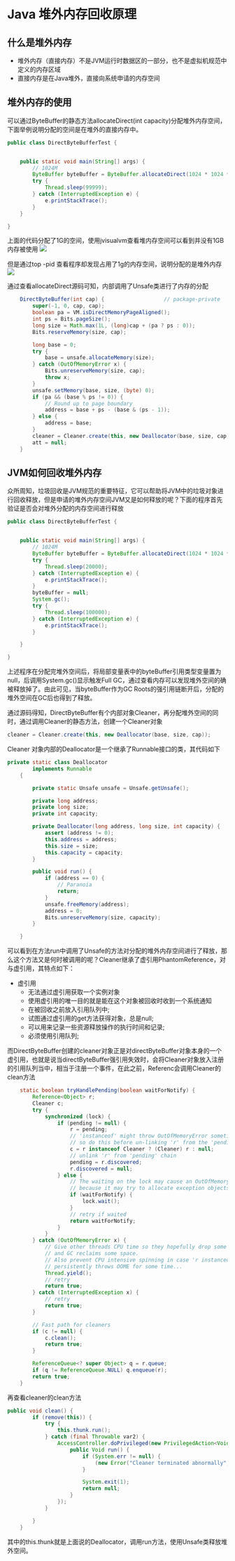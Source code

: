 # Java 堆外内存回收原理

## 什么是堆外内存
+ 堆外内存（直接内存）不是JVM运行时数据区的一部分，也不是虚拟机规范中定义的内存区域
+ 直接内存是在Java堆外，直接向系统申请的内存空间

## 堆外内存的使用
可以通过ByteBuffer的静态方法allocateDirect(int capacity)分配堆外内存空间，下面举例说明分配的空间是在堆外的直接内存中。
```java
public class DirectByteBufferTest {


    public static void main(String[] args) {
        // 1024M
        ByteBuffer byteBuffer = ByteBuffer.allocateDirect(1024 * 1024 * 1024);
        try {
            Thread.sleep(99999);
        } catch (InterruptedException e) {
            e.printStackTrace();
        }
    }

}
```
上面的代码分配了1G的空间，使用jvisualvm查看堆内存空间可以看到并没有1GB内存被使用
![](./images/bytebuffer_1.png)

但是通过top -pid 查看程序却发现占用了1g的内存空间，说明分配的是堆外内存
![](./images/bytebuffer_2.png)


通过查看allocateDirect源码可知，内部调用了Unsafe类进行了内存的分配
```java
    DirectByteBuffer(int cap) {                   // package-private
        super(-1, 0, cap, cap);
        boolean pa = VM.isDirectMemoryPageAligned();
        int ps = Bits.pageSize();
        long size = Math.max(1L, (long)cap + (pa ? ps : 0));
        Bits.reserveMemory(size, cap);

        long base = 0;
        try {
            base = unsafe.allocateMemory(size);
        } catch (OutOfMemoryError x) {
            Bits.unreserveMemory(size, cap);
            throw x;
        }
        unsafe.setMemory(base, size, (byte) 0);
        if (pa && (base % ps != 0)) {
            // Round up to page boundary
            address = base + ps - (base & (ps - 1));
        } else {
            address = base;
        }
        cleaner = Cleaner.create(this, new Deallocator(base, size, cap));
        att = null;
    }
```
## JVM如何回收堆外内存
众所周知，垃圾回收是JVM规范的重要特征，它可以帮助将JVM中的垃圾对象进行回收释放，但是申请的堆外内存空间JVM又是如何释放的呢？下面的程序首先验证是否会对堆外分配的内存空间进行释放
```java
public class DirectByteBufferTest {


    public static void main(String[] args) {
        // 1024M
        ByteBuffer byteBuffer = ByteBuffer.allocateDirect(1024 * 1024 * 1024);
        try {
            Thread.sleep(20000);
        } catch (InterruptedException e) {
            e.printStackTrace();
        }
        byteBuffer = null;
        System.gc();
        try {
            Thread.sleep(100000);
        } catch (InterruptedException e) {
            e.printStackTrace();
        }

    }

}
```
上述程序在分配完堆外空间后，将局部变量表中的byteBuffer引用类型变量置为null，后调用System.gc()显示触发Full GC，通过查看内存可以发现堆外空间的确被释放掉了。由此可见，当byteBuffer作为GC Roots的强引用链断开后，分配的堆外空间在GC后也得到了释放。

通过源码得知，DirectByteBuffer有个内部对象Cleaner，再分配堆外空间的同时，通过调用Cleaner的静态方法，创建一个Cleaner对象
```java
cleaner = Cleaner.create(this, new Deallocator(base, size, cap));
```

Cleaner 对象内部的Deallocator是一个继承了Runnable接口的类，其代码如下
```java
private static class Deallocator
        implements Runnable
    {

        private static Unsafe unsafe = Unsafe.getUnsafe();

        private long address;
        private long size;
        private int capacity;

        private Deallocator(long address, long size, int capacity) {
            assert (address != 0);
            this.address = address;
            this.size = size;
            this.capacity = capacity;
        }

        public void run() {
            if (address == 0) {
                // Paranoia
                return;
            }
            unsafe.freeMemory(address);
            address = 0;
            Bits.unreserveMemory(size, capacity);
        }

    }
```

可以看到在方法run中调用了Unsafe的方法对分配的堆外内存空间进行了释放，那么这个方法又是何时被调用的呢？Cleaner继承了虚引用PhantomReference，对与虚引用，其特点如下：
+ 虚引用    
    + 无法通过虚引用获取一个实例对象
    + 使用虚引用的唯一目的就是能在这个对象被回收时收到一个系统通知
    + 在被回收之前放入引用队列中;
    + 试图通过虚引用的get方法获得对象，总是null;
    + 可以用来记录一些资源释放操作的执行时间和记录;
    + 必须使用引用队列;

而DirectByteBuffer创建的cleaner对象正是对directByteBuffer对象本身的一个虚引用，也就是说当directByteBuffer强引用失效时，会将Cleaner对象放入注册的引用队列当中，相当于注册一个事件，在此之前，Referenc会调用Cleaner的clean方法
```java
    static boolean tryHandlePending(boolean waitForNotify) {
        Reference<Object> r;
        Cleaner c;
        try {
            synchronized (lock) {
                if (pending != null) {
                    r = pending;
                    // 'instanceof' might throw OutOfMemoryError sometimes
                    // so do this before un-linking 'r' from the 'pending' chain...
                    c = r instanceof Cleaner ? (Cleaner) r : null;
                    // unlink 'r' from 'pending' chain
                    pending = r.discovered;
                    r.discovered = null;
                } else {
                    // The waiting on the lock may cause an OutOfMemoryError
                    // because it may try to allocate exception objects.
                    if (waitForNotify) {
                        lock.wait();
                    }
                    // retry if waited
                    return waitForNotify;
                }
            }
        } catch (OutOfMemoryError x) {
            // Give other threads CPU time so they hopefully drop some live references
            // and GC reclaims some space.
            // Also prevent CPU intensive spinning in case 'r instanceof Cleaner' above
            // persistently throws OOME for some time...
            Thread.yield();
            // retry
            return true;
        } catch (InterruptedException x) {
            // retry
            return true;
        }

        // Fast path for cleaners
        if (c != null) {
            c.clean();
            return true;
        }

        ReferenceQueue<? super Object> q = r.queue;
        if (q != ReferenceQueue.NULL) q.enqueue(r);
        return true;
    }
```

再查看cleaner的clean方法
```java
public void clean() {
        if (remove(this)) {
            try {
                this.thunk.run();
            } catch (final Throwable var2) {
                AccessController.doPrivileged(new PrivilegedAction<Void>() {
                    public Void run() {
                        if (System.err != null) {
                            (new Error("Cleaner terminated abnormally", var2)).printStackTrace();
                        }

                        System.exit(1);
                        return null;
                    }
                });
            }

        }
    }
```
其中的this.thunk就是上面说的Deallocator，调用run方法，使用Unsafe类释放堆外空间。